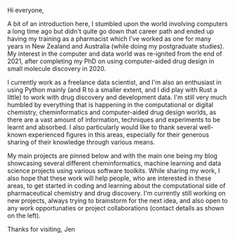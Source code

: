 Hi everyone,

A bit of an introduction here, I stumbled upon the world involving computers a long time ago but didn't quite go down that career path and ended up having my training as a pharmacist which I've worked as one for many years in New Zealand and Australia (while doing my postgraduate studies). My interest in the computer and data world was re-ignited from the end of 2021, after completing my PhD on using computer-aided drug design in small molecule discovery in 2020.

I currently work as a freelance data scientist, and I'm also an enthusiast in using Python mainly (and R to a smaller extent, and I did play with Rust a little) to work with drug discovery and development data. I'm still very much humbled by everything that is happening in the computational or digital chemistry, cheminformatics and computer-aided drug design worlds, as there are a vast amount of information, techniques and experiments to be learnt and absorbed. I also particularly would like to thank several well-known experienced figures in this areas, especially for their generous sharing of their knowledge through various means.

My main projects are pinned below and with the main one being my blog showcasing several different cheminformatics, machine learning and data science projects using various software toolkits. While sharing my work, I also hope that these work will help people, who are interested in these areas, to get started in coding and learning about the computational side of pharmaceutical chemistry and drug discovery. I'm currently still working on new projects, always trying to brainstorm for the next idea, and also open to any work opportunaties or project collaborations (contact details as shown on the left). 

Thanks for visiting,
Jen